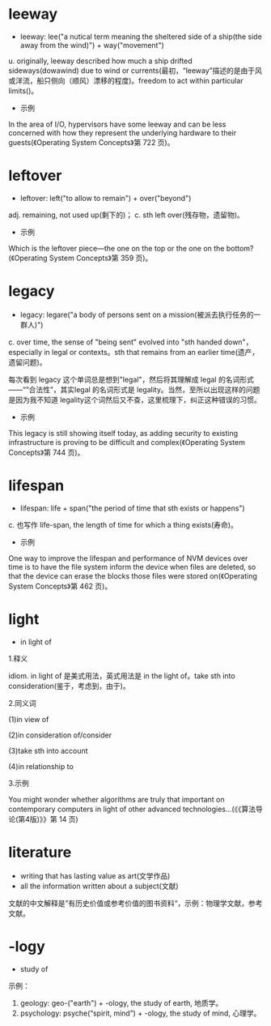 # leeway

- leeway: lee("a nutical term meaning the sheltered side of a ship(the side away from the wind)") + way("movement")

u. originally, leeway described how much a ship drifted sideways(dowawind) due to wind or currents(最初，“leeway”描述的是由于风或洋流，船只侧向（顺风）漂移的程度)。freedom to act within particular limits()。

- 示例

In the area of I/O, hypervisors have some leeway and can be less concerned with how they represent the underlying hardware to their guests(《Operating System Concepts》第 722 页)。

# leftover

- leftover: left("to allow to remain") + over("beyond")

adj. remaining, not used up(剩下的)； c. sth left over(残存物，遗留物)。

- 示例

Which is the leftover piece—the one on the top or the one on the bottom?(《Operating System Concepts》第 359 页)。

# legacy

- legacy: legare("a body of persons sent on a mission(被派去执行任务的一群人)")

c. over time, the sense of "being sent" evolved into "sth handed down"， especially in legal or contexts。sth that remains from an earlier time(遗产，遗留问题)。

每次看到 legacy 这个单词总是想到"legal"，然后将其理解成 legal 的名词形式——“”合法性”，其实legal 的名词形式是 legality。当然，至所以出现这样的问题是因为我不知道 legality这个词然后又不查，这里梳理下，纠正这种错误的习惯。

- 示例

This legacy is still showing itself today, as adding security to existing infrastructure is proving to be difficult and complex(《Operating System Concepts》第 744 页)。

# lifespan

- lifespan: life + span("the period of time that sth exists or happens")

c. 也写作 life-span, the length of time for which a thing exists(寿命)。

- 示例

One way to improve the lifespan and performance of NVM devices over time is to have the file system inform the device when files are deleted, so that the device can erase the blocks those files were stored on(《Operating System Concepts》第 462 页)。

# light

- in light of

1.释义

idiom. in light of 是美式用法，英式用法是 in the light of。take sth into consideration(鉴于，考虑到，由于)。

2.同义词

(1)in view of

(2)in consideration of/consider 

(3)take sth into account

(4)in relationship to

3.示例

You might wonder whether algorithms are truly that important on contemporary computers in light of other advanced technologies...(《《算法导论(第4版)》》第 14 页)

# literature

- writing that has lasting value as art(文学作品)
- all the information written about a subject(文献)

文献的中文解释是”有历史价值或参考价值的图书资料“，示例：物理学文献，参考文献。

# -logy

- study of

示例：

1. geology: geo-("earth") + -ology, the study of earth, 地质学。
2. psychology: psyche(“spirit, mind”) + -ology, the study of mind, 心理学。